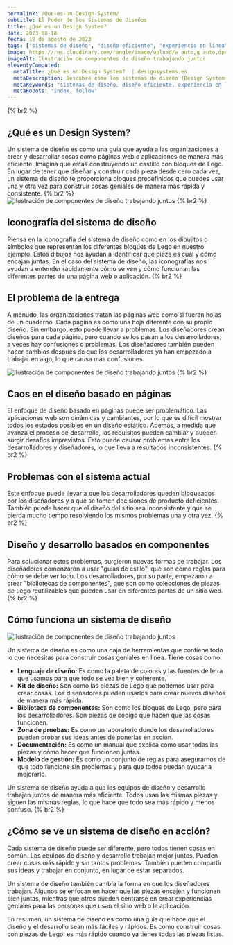 ```yaml
---
permalink: /Que-es-un-Design-System/
subtitle: El Poder de los Sistemas de Diseños
title: ¿Qué es un Design System?
date: 2023-08-18
fecha: 18 de agosto de 2023
tags: ["sistemas de diseño", "diseño eficiente", "experiencia en línea", "UI", "UX"]
image: https://res.cloudinary.com/rangle/image/upload/w_auto,q_auto,dpr_auto,f_auto/v1659118861/rangle.io/blogs/what-is-a-design-system/feature-photo.png
imageAlt: Ilustración de componentes de diseño trabajando juntos
eleventyComputed:
  metaTitle: ¿Qué es un Design System?  | designsystems.es
  metaDescription: Descubre cómo los sistemas de diseño (Design Systems) pueden mejorar la eficiencia del diseño y crear experiencias en línea excepcionales. ¡Optimiza tu sitio web hoy mismo!
  metaKeywords: "sistemas de diseño, diseño eficiente, experiencia en línea, UI, UX"
  metaRobots: "index, follow"
---
```


{% br2 %}

## ¿Qué es un Design System?

Un sistema de diseño es como una guía que ayuda a las organizaciones a crear y desarrollar cosas como páginas web o aplicaciones de manera más eficiente. Imagina que estás construyendo un castillo con bloques de Lego. En lugar de tener que diseñar y construir cada pieza desde cero cada vez, un sistema de diseño te proporciona bloques predefinidos que puedes usar una y otra vez para construir cosas geniales de manera más rápida y consistente.
{% br2 %}
![Ilustración de componentes de diseño trabajando juntos](https://res.cloudinary.com/rangle/image/upload/w_auto,q_auto,dpr_auto,f_auto/v1659118861/rangle.io/blogs/what-is-a-design-system/feature-photo.png)
{% br2 %}

## Iconografía del sistema de diseño

Piensa en la iconografía del sistema de diseño como en los dibujitos o símbolos que representan los diferentes bloques de Lego en nuestro ejemplo. Estos dibujos nos ayudan a identificar qué pieza es cuál y cómo encajan juntas. En el caso del sistema de diseño, las iconografías nos ayudan a entender rápidamente cómo se ven y cómo funcionan las diferentes partes de una página web o aplicación.
{% br2 %}
## El problema de la entrega

A menudo, las organizaciones tratan las páginas web como si fueran hojas de un cuaderno. Cada página es como una hoja diferente con su propio diseño. Sin embargo, esto puede llevar a problemas. Los diseñadores crean diseños para cada página, pero cuando se los pasan a los desarrolladores, a veces hay confusiones o problemas. Los diseñadores también pueden hacer cambios después de que los desarrolladores ya han empezado a trabajar en algo, lo que causa más confusiones.

![Ilustración de componentes de diseño trabajando juntos](https://res.cloudinary.com/rangle/image/upload/w_auto,q_auto,dpr_auto,f_auto/v1659118859/rangle.io/blogs/what-is-a-design-system/5.png)
{% br2 %}
## Caos en el diseño basado en páginas

El enfoque de diseño basado en páginas puede ser problemático. Las aplicaciones web son dinámicas y cambiantes, por lo que es difícil mostrar todos los estados posibles en un diseño estático. Además, a medida que avanza el proceso de desarrollo, los requisitos pueden cambiar y pueden surgir desafíos imprevistos. Esto puede causar problemas entre los desarrolladores y diseñadores, lo que lleva a resultados inconsistentes.
{% br2 %}
## Problemas con el sistema actual

Este enfoque puede llevar a que los desarrolladores queden bloqueados por los diseñadores y a que se tomen decisiones de producto deficientes. También puede hacer que el diseño del sitio sea inconsistente y que se pierda mucho tiempo resolviendo los mismos problemas una y otra vez.
{% br2 %}
## Diseño y desarrollo basados en componentes

Para solucionar estos problemas, surgieron nuevas formas de trabajar. Los diseñadores comenzaron a usar "guías de estilo", que son como reglas para cómo se debe ver todo. Los desarrolladores, por su parte, empezaron a crear "bibliotecas de componentes", que son como colecciones de piezas de Lego reutilizables que pueden usar en diferentes partes de un sitio web.
{% br2 %}
## Cómo funciona un sistema de diseño

![Ilustración de componentes de diseño trabajando juntos](https://res.cloudinary.com/rangle/image/upload/w_auto,q_auto,dpr_auto/v1659118859/rangle.io/blogs/what-is-a-design-system/31.svg)

Un sistema de diseño es como una caja de herramientas que contiene todo lo que necesitas para construir cosas geniales en línea. Tiene cosas como:

- **Lenguaje de diseño:** Es como la paleta de colores y las fuentes de letra que usamos para que todo se vea bien y coherente.
- **Kit de diseño:** Son como las piezas de Lego que podemos usar para crear cosas. Los diseñadores pueden usarlos para crear nuevos diseños de manera más rápida.
- **Biblioteca de componentes:** Son como los bloques de Lego, pero para los desarrolladores. Son piezas de código que hacen que las cosas funcionen.
- **Zona de pruebas:** Es como un laboratorio donde los desarrolladores pueden probar sus ideas antes de ponerlas en acción.
- **Documentación:** Es como un manual que explica cómo usar todas las piezas y cómo hacer que funcionen juntas.
- **Modelo de gestión:** Es como un conjunto de reglas para asegurarnos de que todo funcione sin problemas y para que todos puedan ayudar a mejorarlo.

Un sistema de diseño ayuda a que los equipos de diseño y desarrollo trabajen juntos de manera más eficiente. Todos usan las mismas piezas y siguen las mismas reglas, lo que hace que todo sea más rápido y menos confuso.
{% br2 %}
## ¿Cómo se ve un sistema de diseño en acción?

Cada sistema de diseño puede ser diferente, pero todos tienen cosas en común. Los equipos de diseño y desarrollo trabajan mejor juntos. Pueden crear cosas más rápido y sin tantos problemas. También pueden compartir sus ideas y trabajar en conjunto, en lugar de estar separados.

Un sistema de diseño también cambia la forma en que los diseñadores trabajan. Algunos se enfocan en hacer que las piezas encajen y funcionen bien juntas, mientras que otros pueden centrarse en crear experiencias geniales para las personas que usan el sitio web o la aplicación.

En resumen, un sistema de diseño es como una guía que hace que el diseño y el desarrollo sean más fáciles y rápidos. Es como construir cosas con piezas de Lego: es más rápido cuando ya tienes todas las piezas listas.
